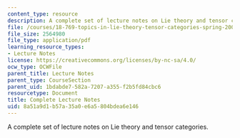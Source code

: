 ```yaml
---
content_type: resource
description: A complete set of lecture notes on Lie theory and tensor categories.
file: /courses/18-769-topics-in-lie-theory-tensor-categories-spring-2009/8a51a9d1b57a35a0e6a5804bdea6e146_MIT18_769S09_notes.pdf
file_size: 2564980
file_type: application/pdf
learning_resource_types:
- Lecture Notes
license: https://creativecommons.org/licenses/by-nc-sa/4.0/
ocw_type: OCWFile
parent_title: Lecture Notes
parent_type: CourseSection
parent_uid: 1bdabde7-582a-7207-a355-f2b5fd84cbc6
resourcetype: Document
title: Complete Lecture Notes
uid: 8a51a9d1-b57a-35a0-e6a5-804bdea6e146
---
```

A complete set of lecture notes on Lie theory and tensor categories.